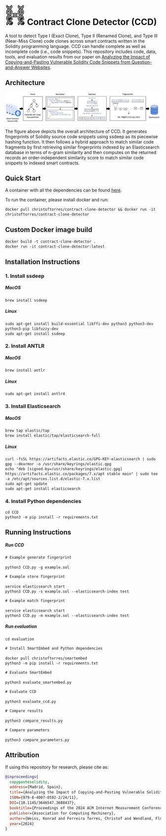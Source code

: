 <img src="CCD_logo.png" width="64"> Contract Clone Detector (CCD)
=======

A tool to detect Type I (Exact Clone), Type II (Renamed Clone), and Type III (Near-Miss Clone) code clones across smart contracts written in the Solidity programming language. CCD can handle complete as well as incomplete code (i.e., code snippets). This repository includes code, data, tools, and evaluation results from our paper on [Analyzing the Impact of Copying-and-Pasting Vulnerable Solidity Code Snippets from Question-and-Answer Websites](https://arxiv.org/pdf/2409.07586).

## Architecture

<img src="CCD_architecture.png">

The figure above depicts the overall architecture of CCD. It generates fingerprints of Solidity source code snippets using ssdeep as its piecewise hashing function.
It then follows a hybrid approach to match similar code fragments by first retrieving similar fingerprints indexed by an Elasticsearch database in terms of n-gram similarity and then computes on the returned records an order-independent similarity score to match similar code snippets to indexed smart contracts.

## Quick Start

A container with all the dependencies can be found [here](https://hub.docker.com/r/christoftorres/contract-clone-detector/).

To run the container, please install docker and run:

``` shell
docker pull christoftorres/contract-clone-detector && docker run -it christoftorres/contract-clone-detector
```

## Custom Docker image build

``` shell
docker build -t contract-clone-detector .
docker run -it contract-clone-detector:latest
```

## Installation Instructions

### 1. Install ssdeep

##### MacOS

``` shell
brew install ssdeep
```

##### Linux

``` shell
sudo apt-get install build-essential libffi-dev python3 python3-dev python3-pip libfuzzy-dev
sudo apt-get install ssdeep
```

### 2. Install ANTLR

##### MacOS

``` shell
brew install antlr
```

##### Linux

``` shell
sudo apt-get install antlr4
```

### 3. Install Elasticsearch

##### MacOS

``` shell
brew tap elastic/tap
brew install elastic/tap/elasticsearch-full
```

##### Linux

``` shell
curl -fsSL https://artifacts.elastic.co/GPG-KEY-elasticsearch | sudo gpg --dearmor -o /usr/share/keyrings/elastic.gpg
echo "deb [signed-by=/usr/share/keyrings/elastic.gpg] https://artifacts.elastic.co/packages/7.x/apt stable main" | sudo tee -a /etc/apt/sources.list.d/elastic-7.x.list
sudo apt-get update
sudo apt-get install elasticsearch
```

### 4. Install Python dependencies

``` shell
cd CCD
python3 -m pip install -r requirements.txt
```

## Running Instructions


##### Run CCD

``` shell
# Example generate fingerprint

python3 CCD.py -g example.sol
```

``` shell
# Example store fingerprint

service elasticsearch start
python3 CCD.py -s example.sol --elasticsearch-index test
```

``` shell
# Example match fingerprint

service elasticsearch start
python3 CCD.py -m example.sol --elasticsearch-index test
```

##### Run evaluation

``` shell
cd evaluation
```

``` shell
# Install SmartEmbed and Python dependencies

docker pull christoftorres/smartembed
python3 -m pip install -r requirements.txt
```

``` shell
# Evaluate SmartEmbed

python3 evaluate_smartembed.py
```

``` shell
# Evaluate CCD

python3 evaluate_ccd.py
```

``` shell
# Compare results

python3 compare_results.py
```

``` shell
# Compare parameters

python3 compare_parameters.py
```

## Attribution

If using this repository for research, please cite as:

``` bibtex
@inproceedings{
  copypastesolidity,
  address={Madrid, Spain}, 
  title={Analyzing the Impact of Copying-and-Pasting Vulnerable Solidity Code Snippets from Question-and-Answer Websites}, 
  ISBN={979-8-4007-0592-2/24/11}, 
  DOI={10.1145/3646547.3688437}, 
  booktitle={Proceedings of the 2024 ACM Internet Measurement Conference (IMC '24)}, 
  publisher={Association for Computing Machinery}, 
  author={Weiss, Konrad and Ferreira Torres, Christof and Wendland, Florian}, 
  year={2024} 
}
```

